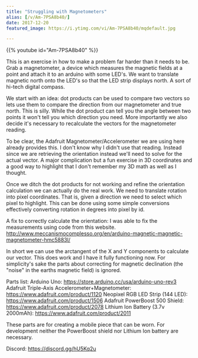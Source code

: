```yaml
---
title: "Struggling with Magnetometers"
alias: [/v/Am-7PSA8b40/]
date: 2017-12-20
featured_image: https://i.ytimg.com/vi/Am-7PSA8b40/mqdefault.jpg

---
```


{{% youtube id="Am-7PSA8b40" %}}

This is an exercise in how to make a problem far harder than it needs to be. Grab a magnetometer, a device which measures the magnetic fields at a point and attach it to an arduino with some LED's. We want to translate magnetic north onto the LED's so that the LED strip displays north. A sort of hi-tech digital compass.

We start with an idea: dot products can be used to compare two vectors so lets use them to compare the direction from our magnetometer and true north. This is silly. While the dot product can tell you the angle between two points it won't tell you which direction you need. More importantly we also decide it's necessary to recalculate the vectors for the magnetometer reading.

To be clear, the Adafruit Magnetometer/Accelerometer we are using here already provides this. I don't know why I didn't use that reading. Instead since we are retrieving the orientation instead we'll need to solve for the actual vector. A major complication but a fun exercise in 3D coordinates and a good way to highlight that I don't remember my 3D math as well as I thought.

Once we ditch the dot products for not working and refine the orientation calculation we can actually do the real work. We need to translate rotation into pixel coordinates. That is, given a direction we need to select which pixel to highlight. This can be done using some simple conversions effectively converting rotation in degrees into pixel by id.

A fix to correctly calculate the orientation:
I was able to fix the measurements using code from this website. http://www.meccanismocomplesso.org/en/arduino-magnetic-magnetic-magnetometer-hmc5883l/

In short we can use the arctangent of the X and Y components to calculate our vector. This does work and I have it fully functioning now. For simplicity's sake the parts about correcting for magnetic declination (the "noise" in the earths magnetic field) is ignored.

Parts list:
Arduino Uno: https://store.arduino.cc/usa/arduino-uno-rev3
Adafruit Triple-Axis Accelerometer+Magnetometer: https://www.adafruit.com/product/1120
Neopixel RGB LED Strip (144 LED): https://www.adafruit.com/product/1506
Adafruit PowerBoost 500 Shield: https://www.adafruit.com/product/2078
Lithium Ion Battery (3.7v 2000mAh): https://www.adafruit.com/product/2011

These parts are for creating a mobile piece that can be worn. For development neither the PowerBoost shield nor Lithium Ion battery are necessary.

Discord: https://discord.gg/hU5Kq2u